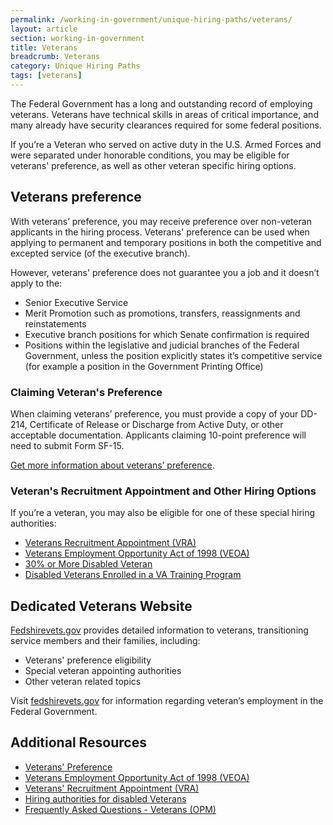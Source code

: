 ```yaml
---
permalink: /working-in-government/unique-hiring-paths/veterans/
layout: article
section: working-in-government
title: Veterans
breadcrumb: Veterans
category: Unique Hiring Paths
tags: [veterans]
---
```


The Federal Government has a long and outstanding record of employing veterans. Veterans have technical skills in areas of critical importance, and many already have security clearances required for some federal positions.

If you’re a Veteran who served on active duty in the U.S. Armed Forces and were separated under honorable conditions, you may be eligible for veterans' preference, as well as other veteran specific hiring options.

## Veterans preference

With veterans’ preference, you may receive preference over non-veteran applicants in the hiring process. Veterans' preference can be used when applying to permanent and temporary positions in both the competitive and excepted service (of the executive branch).

However, veterans' preference does not guarantee you a job and it doesn’t apply to the:

* Senior Executive Service
* Merit Promotion such as promotions, transfers, reassignments and reinstatements
* Executive branch positions for which Senate confirmation is required
* Positions within the legislative and judicial branches of the Federal Government, unless the position explicitly states it’s competitive service (for example a position in the Government Printing Office)

### Claiming Veteran's Preference

When claiming veterans’ preference, you must provide a copy of your DD-214, Certificate of Release or Discharge from Active Duty, or other acceptable documentation. Applicants claiming 10-point preference will need to submit Form SF-15.

[Get more information about veterans’ preference](https://www.fedshirevets.gov./job/vetpref/index.aspx).

### Veteran's Recruitment Appointment and Other Hiring Options

If you’re a veteran, you may also be eligible for one of these special hiring authorities:

* [Veterans Recruitment Appointment (VRA)](vra/)
* [Veterans Employment Opportunity Act of 1998 (VEOA)](veoa/)
* [30% or More Disabled Veteran](disabled/)
* [Disabled Veterans Enrolled in a VA Training Program](disabled/)


## Dedicated Veterans Website

[Fedshirevets.gov](https://fedshirevets.gov/) provides detailed information to veterans, transitioning service members and their families, including:

* Veterans' preference eligibility
* Special veteran appointing authorities
* Other veteran related topics

Visit [fedshirevets.gov](https://fedshirevets.gov/) for information regarding veteran’s employment in the Federal Government.

## Additional Resources

* [Veterans' Preference](preference/)
* [Veterans Employment Opportunity Act of 1998 (VEOA)](veoa/)
* [Veterans' Recruitment Appointment (VRA)](vra/)
* [Hiring authorities for disabled Veterans](disabled/)
* [Frequently Asked Questions - Veterans (OPM)](https://www.opm.gov/FAQS/topic/veterans/index.aspx)
